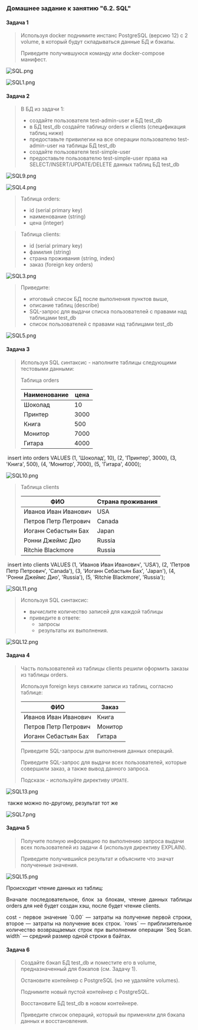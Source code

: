 ### Домашнее задание к занятию "6.2. SQL"

#### Задача 1

> Используя docker поднимите инстанс PostgreSQL (версию 12) c 2 volume, в который будут складываться данные БД и бэкапы.
>
> Приведите получившуюся команду или docker-compose манифест.

![SQL.png](https://github.com/tsteplova/devops-netology/blob/fix/SQL.png?raw=true)

![SQL1.png](https://github.com/tsteplova/devops-netology/blob/fix/SQL1.png?raw=true)

#### Задача 2

> В БД из задачи 1:
>
> - создайте пользователя test-admin-user и БД test_db
> - в БД test_db создайте таблицу orders и clients (спeцификация таблиц ниже)
> - предоставьте привилегии на все операции пользователю test-admin-user на таблицы БД test_db
> - создайте пользователя test-simple-user
> - предоставьте пользователю test-simple-user права на SELECT/INSERT/UPDATE/DELETE данных таблиц БД test_db

![SQL9.png](https://github.com/tsteplova/devops-netology/blob/fix/SQL9.png?raw=true)

![SQL4.png](https://github.com/tsteplova/devops-netology/blob/fix/SQL4.png?raw=true)

> Таблица orders:
>
> - id (serial primary key)
> - наименование (string)
> - цена (integer)

> Таблица clients:
>
> - id (serial primary key)
> - фамилия (string)
> - страна проживания (string, index)
> - заказ (foreign key orders)

![SQL3.png](https://github.com/tsteplova/devops-netology/blob/fix/SQL3.png?raw=true)

> Приведите:
>
> - итоговый список БД после выполнения пунктов выше,
> - описание таблиц (describe)
> - SQL-запрос для выдачи списка пользователей с правами над таблицами test_db
> - список пользователей с правами над таблицами test_db

![SQL5.png](https://github.com/tsteplova/devops-netology/blob/fix/SQL5.png?raw=true)

#### Задача 3

> Используя SQL синтаксис - наполните таблицы следующими тестовыми данными:
>
> Таблица orders
>
> | Наименование | цена |
> | ------------ | ---- |
> | Шоколад      | 10   |
> | Принтер      | 3000 |
> | Книга        | 500  |
> | Монитор      | 7000 |
> | Гитара       | 4000 |

​     insert into orders VALUES (1, 'Шоколад', 10), (2, 'Принтер', 3000), (3, 'Книга', 500), (4, 'Монитор', 7000), (5, 'Гитара', 4000);

![SQL10.png](https://github.com/tsteplova/devops-netology/blob/fix/SQL10.png?raw=true)

> Таблица clients
>
> | ФИО                  | Страна проживания |
> | -------------------- | ----------------- |
> | Иванов Иван Иванович | USA               |
> | Петров Петр Петрович | Canada            |
> | Иоганн Себастьян Бах | Japan             |
> | Ронни Джеймс Дио     | Russia            |
> | Ritchie Blackmore    | Russia            |

​     insert into clients VALUES (1, 'Иванов Иван Иванович', 'USA'), (2, 'Петров Петр Петрович', 'Canada'), (3, 'Иоганн Себастьян Бах', 'Japan'), (4, 'Ронни Джеймс Дио', 'Russia'), (5, 'Ritchie Blackmore', 'Russia');

![SQL11.png](https://github.com/tsteplova/devops-netology/blob/fix/SQL11.png?raw=true)

> Используя SQL синтаксис:
>
> - вычислите количество записей для каждой таблицы
> - приведите в ответе:
>   - запросы
>   - результаты их выполнения.

![SQL12.png](https://github.com/tsteplova/devops-netology/blob/fix/SQL12.png?raw=true)

#### Задача 4

> Часть пользователей из таблицы clients решили оформить заказы из таблицы orders.
>
> Используя foreign keys свяжите записи из таблиц, согласно таблице:
>
> | ФИО                  | Заказ   |
> | -------------------- | ------- |
> | Иванов Иван Иванович | Книга   |
> | Петров Петр Петрович | Монитор |
> | Иоганн Себастьян Бах | Гитара  |
>
> Приведите SQL-запросы для выполнения данных операций.
>
> Приведите SQL-запрос для выдачи всех пользователей, которые совершили заказ, а также вывод данного запроса.
>
> Подсказк - используйте директиву `UPDATE`.

![SQL13.png](https://github.com/tsteplova/devops-netology/blob/fix/SQL13.png?raw=true)

​      также можно по-другому, результат тот же

![SQL7.png](https://github.com/tsteplova/devops-netology/blob/fix/SQL7.png?raw=true)

#### Задача 5

> Получите полную информацию по выполнению запроса выдачи всех пользователей из задачи 4 (используя директиву EXPLAIN).
>
> Приведите получившийся результат и объясните что значат полученные значения.

![SQL15.png](https://github.com/tsteplova/devops-netology/blob/fix/SQL15.png?raw=true)

Происходит чтение данных из таблиц:

<p align="justify"> Вначале последовательное, блок за блокам, чтение данных таблицы orders для неё будет создан хэш, после будет чтение clients.</p>

<p align="justify"> cost - первое значение `0.00` — затраты на получение первой строки, второе — затраты на получение всех строк. `rows` — приблизительное количество возвращаемых строк при выполнении операции `Seq Scan. width` — средний размер одной строки в байтах.</p>

#### Задача 6

> Создайте бэкап БД test_db и поместите его в volume, предназначенный для бэкапов (см. Задачу 1).
>
> Остановите контейнер с PostgreSQL (но не удаляйте volumes).
>
> Поднимите новый пустой контейнер с PostgreSQL.
>
> Восстановите БД test_db в новом контейнере.
>
> Приведите список операций, который вы применяли для бэкапа данных и восстановления.







